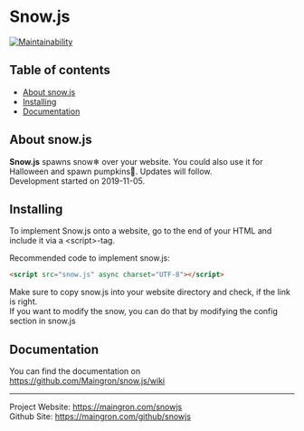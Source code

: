 # Snow.js

[![Maintainability](https://api.codeclimate.com/v1/badges/c924aab9d145fafea276/maintainability)](https://codeclimate.com/github/Maingron/snow.js/maintainability)

## Table of contents
- [About snow.js](#about-snowjs)
- [Installing](#installing)
- [Documentation](#documentation)


## About snow.js
**Snow.js** spawns snow❄ over your website. You could also use it for Halloween and spawn pumpkins🎃. Updates will follow.  
Development started on <time>2019-11-05</time>.



## Installing
To implement Snow.js onto a website, go to the end of your HTML and include it via a \<script\>-tag.

Recommended code to implement snow.js:
```html
<script src="snow.js" async charset="UTF-8"></script>
```

Make sure to copy snow.js into your website directory and check, if the link is right.  
If you want to modify the snow, you can do that by modifying the config section in snow.js



## Documentation
You can find the documentation on https://github.com/Maingron/snow.js/wiki



---
Project Website: https://maingron.com/snowjs  
Github Site: https://maingron.com/github/snowjs
